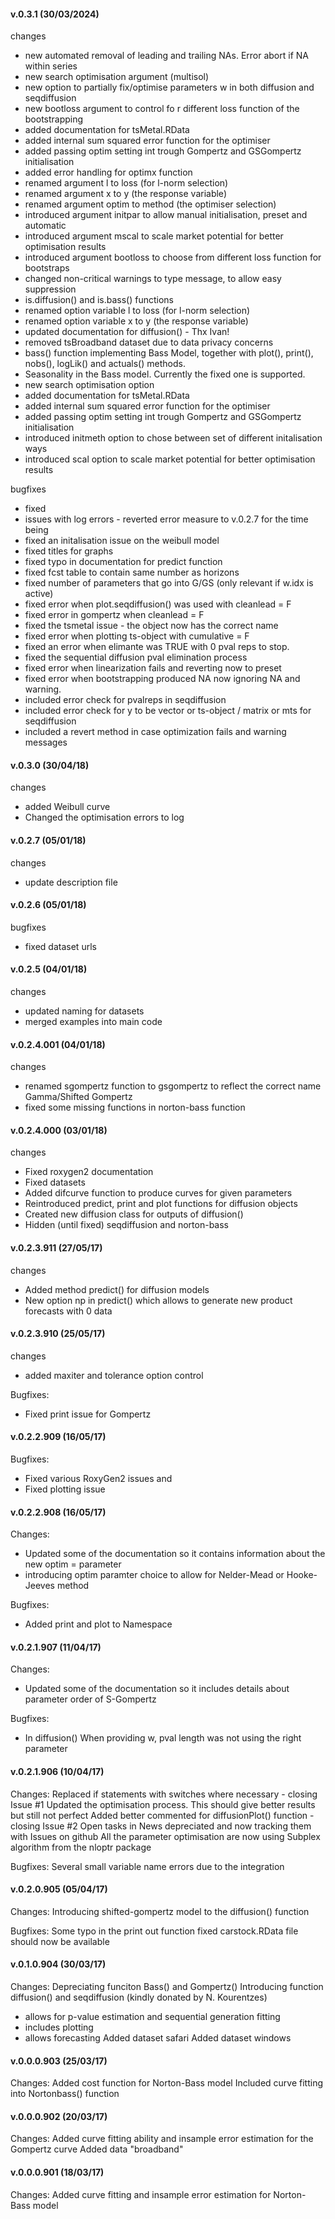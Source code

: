 #### v.0.3.1 (30/03/2024) ####

changes
- new automated removal of leading and trailing NAs. Error abort if NA within series
- new search optimisation argument (multisol)
- new option to partially fix/optimise parameters w in both diffusion and seqdiffusion
- new bootloss argument to control fo r different loss function of the bootstrapping
- added documentation for tsMetal.RData
- added internal sum squared error function for the optimiser
- added passing optim setting int trough Gompertz and GSGompertz initialisation
- added error handling for optimx function
- renamed argument l to loss (for l-norm selection)
- renamed argument x to y (the response variable)
- renamed argument optim to method (the optimiser selection)
- introduced argument initpar to allow manual initialisation, preset and automatic
- introduced argument mscal to scale market potential for better optimisation results
- introduced argument bootloss to choose from different loss function for bootstraps
- changed non-critical warnings to type message, to allow easy suppression
- is.diffusion() and is.bass() functions
- renamed option variable l to loss (for l-norm selection)
- renamed option variable x to y (the response variable)
- updated documentation for diffusion() - Thx Ivan!
- removed tsBroadband dataset due to data privacy concerns
- bass() function implementing Bass Model, together with plot(), print(), nobs(), logLik() and actuals() methods.
- Seasonality in the Bass model. Currently the fixed one is supported.
- new search optimisation option
- added documentation for tsMetal.RData
- added internal sum squared error function for the optimiser
- added passing optim setting int trough Gompertz and GSGompertz initialisation
- introduced initmeth option to chose between set of different initalisation ways
- introduced scal option to scale market potential for better optimisation results

bugfixes
- fixed
- issues with log errors - reverted error measure to v.0.2.7 for the time being
- fixed an initalisation issue on the weibull model
- fixed titles for graphs
- fixed typo in documentation for predict function
- fixed fcst table to contain same number as horizons
- fixed number of parameters that go into G/GS (only relevant if w.idx is active)
- fixed error when plot.seqdiffusion() was used with cleanlead = F
- fixed error in gompertz when cleanlead = F
- fixed the tsmetal issue - the object now has the correct name
- fixed error when plotting ts-object with cumulative = F
- fixed an error when elimante was TRUE with 0 pval reps to stop.
- fixed the sequential diffusion pval elimination process
- fixed error when linearization fails and reverting now to preset
- fixed error when bootstrapping produced NA now ignoring NA and warning.
- included error check for pvalreps in seqdiffusion
- included error check for y to be vector or ts-object / matrix or mts for seqdiffusion
- included a revert method in case optimization fails and warning messages

#### v.0.3.0 (30/04/18) ####

changes
- added Weibull curve
- Changed the optimisation errors to log

#### v.0.2.7 (05/01/18) ####

changes
- update description file

#### v.0.2.6 (05/01/18) ####

bugfixes
- fixed dataset urls

#### v.0.2.5 (04/01/18) ####

changes
- updated naming for datasets
- merged examples into main code

#### v.0.2.4.001 (04/01/18) ####

changes
- renamed sgompertz function to gsgompertz to reflect the correct name Gamma/Shifted Gompertz
- fixed some missing functions in norton-bass function

#### v.0.2.4.000 (03/01/18) ####

changes
- Fixed roxygen2 documentation
- Fixed datasets
- Added difcurve function to produce curves for given parameters
- Reintroduced predict, print and plot functions for diffusion objects
- Created new diffusion class for outputs of diffusion()
- Hidden (until fixed) seqdiffusion and norton-bass

#### v.0.2.3.911 (27/05/17) ####

changes
- Added method predict() for diffusion models
- New option np in predict() which allows to generate new product forecasts with 0 data

#### v.0.2.3.910 (25/05/17) ####

changes
- added maxiter and tolerance option control

Bugfixes:
- Fixed print issue for Gompertz


#### v.0.2.2.909 (16/05/17) ####

Bugfixes:
- Fixed various RoxyGen2 issues and
- Fixed plotting issue


#### v.0.2.2.908 (16/05/17) ####

Changes:
- Updated some of the documentation so it contains information about the new optim = parameter
- introducing optim paramter choice to allow for Nelder-Mead or Hooke-Jeeves method

Bugfixes:
- Added print and plot to Namespace

#### v.0.2.1.907 (11/04/17) ####

Changes:
- Updated some of the documentation so it includes details about parameter order of S-Gompertz

Bugfixes:
- In diffusion() When providing w, pval length was not using the right parameter

#### v.0.2.1.906 (10/04/17) ####

Changes:
Replaced if statements with switches where necessary - closing Issue #1
Updated the optimisation process. This should give better results but still not perfect
Added better commented for diffusionPlot() function - closing Issue #2
Open tasks in News depreciated and now tracking them with Issues on github
All the parameter optimisation are now using Subplex algorithm from the nloptr package

Bugfixes:
Several small variable name errors due to the integration

#### v.0.2.0.905 (05/04/17) ####
Changes:
Introducing shifted-gompertz model to the diffusion() function

Bugfixes:
Some typo in the print out function fixed
carstock.RData file should now be available

#### v.0.1.0.904 (30/03/17) ####
Changes:
Depreciating funciton Bass() and Gompertz()
Introducing function diffusion() and seqdiffusion (kindly donated by N. Kourentzes)
  - allows for p-value estimation and sequential generation fitting
  - includes plotting
  - allows forecasting
Added dataset safari
Added dataset windows

#### v.0.0.0.903 (25/03/17) ####
Changes:
Added cost function for Norton-Bass model
Included curve fitting into Nortonbass() function

#### v.0.0.0.902 (20/03/17) ####
Changes:
Added curve fitting ability and insample error estimation for the Gompertz curve
Added data "broadband"

#### v.0.0.0.901 (18/03/17) ####
Changes:
Added curve fitting and insample error estimation for Norton-Bass model